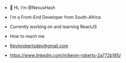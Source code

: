 - 👋 Hi, I’m @NexusHash
- I'm a Front-End Developer from South-Africa
- Currently working on and learning ReactJS

- How to reach me 
- Kevinrobertsdev@gmail.com
- https://www.linkedin.com/in/kevin-roberts-2a772b185/
